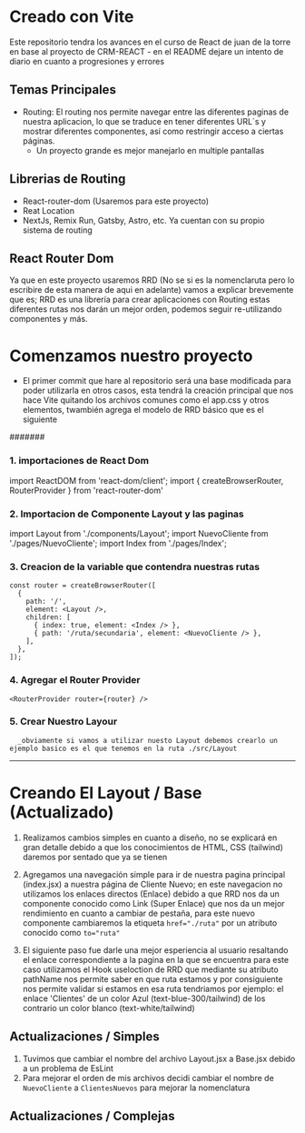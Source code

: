 # Creado con Vite

Este repositorio tendra los avances en el curso de React de juan de la torre en base al proyecto de CRM-REACT - en el README dejare un intento de diario en cuanto a progresiones y errores

## Temas Principales

- Routing: El routing nos permite navegar entre las diferentes paginas de nuestra aplicacion, lo que se traduce en tener diferentes URL´s y mostrar diferentes componentes, así como restringir acceso a ciertas páginas.
  - Un proyecto grande es mejor manejarlo en multiple pantallas

## Librerias de Routing

- React-router-dom (Usaremos para este proyecto)
- Reat Location
- NextJs, Remix Run, Gatsby, Astro, etc. Ya cuentan con su propio sistema de routing

## React Router Dom

Ya que en este proyecto usaremos RRD (No se si es la nomenclaruta pero lo escribire de esta manera de aqui en adelante)
vamos a explicar brevemente que es; RRD es una librería para crear aplicaciones con Routing estas diferentes rutas nos
darán un mejor orden, podemos seguir re-utilizando componentes y más.

# Comenzamos nuestro proyecto

- El primer commit que hare al repositorio será una base modificada para poder utilizarla en otros casos, esta tendrá
  la creación principal que nos hace Vite quitando los archivos comunes como el app.css y otros elementos, twambién agrega el modelo de RRD básico que es el siguiente

#######

### 1. importaciones de React Dom

import ReactDOM from 'react-dom/client';
import { createBrowserRouter, RouterProvider } from 'react-router-dom'

### 2. Importacion de Componente Layout y las paginas

import Layout from './components/Layout';
import NuevoCliente from './pages/NuevoCliente';
import Index from './pages/Index';

### 3. Creacion de la variable que contendra nuestras rutas

```
const router = createBrowserRouter([
  {
    path: '/',
    element: <Layout />,
    children: [
      { index: true, element: <Index /> },
      { path: '/ruta/secundaria', element: <NuevoCliente /> },
    ],
  },
]);
```

### 4. Agregar el Router Provider

`<RouterProvider router={router} />`

### 5. Crear Nuestro Layour

      _obviamente si vamos a utilizar nuesto Layout debemos crearlo un ejemplo basico es el que tenemos en la ruta ./src/Layout

---

# Creando El Layout / Base (Actualizado)

1.  Realizamos cambios simples en cuanto a diseño, no se explicará en gran detalle debido a que los conocimientos de HTML, CSS (tailwind) daremos por sentado que ya se tienen

2.  Agregamos una navegación simple para ir de nuestra pagina principal (index.jsx) a nuestra página de Cliente Nuevo; en este navegacion no utilizamos los enlaces directos (<a>Enlace</a>) debido a que RRD nos da un componente conocido como Link (<Link>Super Enlace</Link>) que nos da un mejor rendimiento en cuanto a cambiar de pestaña, para este nuevo componente cambiaremos la etiqueta `href="./ruta"` por un atributo conocido como `to="ruta"`

3.  El siguiente paso fue darle una mejor esperiencia al usuario resaltando el enlace correspondiente a la pagina en la que se encuentra para este caso utilizamos el Hook useloction de RRD que mediante su atributo pathName nos permite saber en que ruta estamos y por consiguiente nos permite validar si estamos en esa ruta tendriamos por ejemplo: el enlace 'Clientes' de un color Azul (text-blue-300/tailwind) de los contrario un color blanco (text-white/tailwind)



## Actualizaciones / Simples

1. Tuvimos que cambiar el nombre del archivo Layout.jsx a Base.jsx debido a un problema de EsLint
2. Para mejorar el orden de mis archivos decidi cambiar el nombre de `NuevoCliente` a `ClientesNuevos` para mejorar la nomenclatura

## Actualizaciones / Complejas
